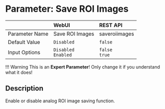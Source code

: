 # Parameter: Save ROI Images

|                   | WebUI               | REST API
|:---               |:---                 |:----
| Parameter Name    | Save ROI Images     | saveroiimages
| Default Value     | `Disabled`          | `false`
| Input Options     | `Disabled`<br>`Enabled` | `false`<br>`true` 


!!! Warning
    This is an **Expert Parameter**! Only change it if you understand what it does!


## Description

Enable or disable analog ROI image saving function.
